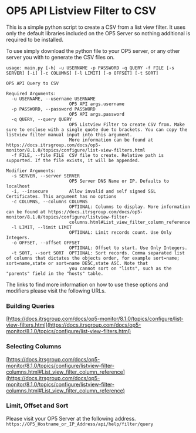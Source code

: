 # OP5 API Listview Filter to CSV
This is a simple python script to create a CSV from a list view filter. It uses only the default libraries included on the OP5 Server so nothing additional is required to be installed.

To use simply download the python file to your OP5 server, or any other server you with to generate the CSV files on.


```
usage: main.py [-h] -u USERNAME -p PASSWORD -q QUERY -f FILE [-s SERVER] [-i] [-c COLUMNS] [-l LIMIT] [-o OFFSET] [-t SORT]

OP5 API Query to CSV

Required Arguments:
  -u USERNAME, --username USERNAME
                        OP5 API args.username
  -p PASSWORD, --password PASSWORD
                        OP5 API args.password
  -q QUERY, --query QUERY
                        OP5 Listview Filter to create CSV from. Make sure to enclose with a single quote due to brackets. You can copy the listview filter manual input into this argument.
                        More information can be found at https://docs.itrsgroup.com/docs/op5-monitor/8.1.0/topics/configure/list-view-filters.html
  -f FILE, --file FILE  CSV file to create. Relative path is supported. If the file exists, it will be appended.

Modifier Arguments:
  -s SERVER, --server SERVER
                        OP5 Server DNS Name or IP. Defaults to localhost
  -i, --insecure        Allow invalid and self signed SSL Certificates. This argument has no options
  -c COLUMNS, --columns COLUMNS
                        OPTIONAL: Columns to display. More information can be found at https://docs.itrsgroup.com/docs/op5-monitor/8.1.0/topics/configure/listview-filter-
                        columns.html#List_view_filter_column_reference
  -l LIMIT, --limit LIMIT
                        OPTIONAL: Limit records count. Use Only Integers.
  -o OFFSET, --offset OFFSET
                        OPTIONAL: Offset to start. Use Only Integers.
  -t SORT, --sort SORT  OPTIONAL: Sort records. Comma separated list of columns that dictates the objects order, for example sort=name; sort=name,state or sort=name DESC,state ASC. Note that
                        you cannot sort on "lists", such as the "parents" field in the "hosts" table.
```

The links to find more information on how to use these options and modifiers please visit the following URLs.

### Building Queries
[https://docs.itrsgroup.com/docs/op5-monitor/8.1.0/topics/configure/list-view-filters.html](https://docs.itrsgroup.com/docs/op5-monitor/8.1.0/topics/configure/list-view-filters.html)

### Selecting Columns
[https://docs.itrsgroup.com/docs/op5-monitor/8.1.0/topics/configure/listview-filter-columns.html#List_view_filter_column_reference](https://docs.itrsgroup.com/docs/op5-monitor/8.1.0/topics/configure/listview-filter-columns.html#List_view_filter_column_reference)

### Limit, Offset and Sort
Please visit your OP5 Server at the following address.
`https://OP5_Hostname_or_IP_Address/api/help/filter/query`
